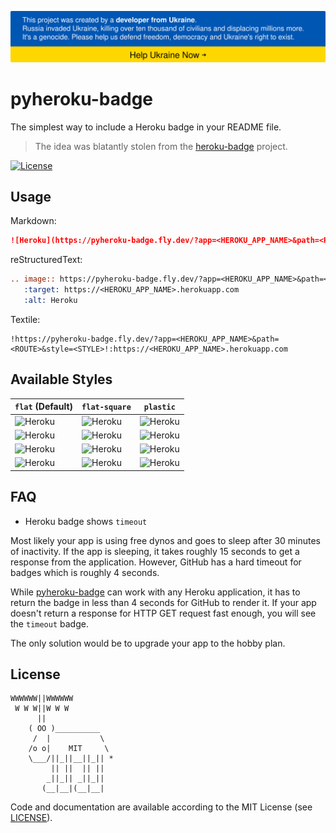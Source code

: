 [![SWUbanner](https://raw.githubusercontent.com/vshymanskyy/StandWithUkraine/main/banner-direct-single.svg)](https://github.com/vshymanskyy/StandWithUkraine/blob/main/docs/README.md)

# pyheroku-badge

The simplest way to include a Heroku badge in your README file.

> The idea was blatantly stolen from the [heroku-badge](https://github.com/pussinboots/heroku-badge) project.

[![License](https://img.shields.io/badge/license-MIT-blue.svg)](LICENSE)

## Usage

Markdown:

```markdown
![Heroku](https://pyheroku-badge.fly.dev/?app=<HEROKU_APP_NAME>&path=<ROUTE>&style=<STYLE>)
```

reStructuredText:

```rst
.. image:: https://pyheroku-badge.fly.dev/?app=<HEROKU_APP_NAME>&path=<ROUTE>&style=<STYLE>
   :target: https://<HEROKU_APP_NAME>.herokuapp.com
   :alt: Heroku
```

Textile:

```textile
!https://pyheroku-badge.fly.dev/?app=<HEROKU_APP_NAME>&path=<ROUTE>&style=<STYLE>!:https://<HEROKU_APP_NAME>.herokuapp.com
```

## Available Styles

| `flat` (Default)                                                                   | `flat-square`                                                                                  | `plastic`                                                                                  |
| ---------------------------------------------------------------------------------- | ---------------------------------------------------------------------------------------------- | ------------------------------------------------------------------------------------------ |
| ![Heroku](https://github.com/DenisOH/pyheroku-badge/blob/master/public/img/deployed.svg)  | ![Heroku](https://github.com/DenisOH/pyheroku-badge/blob/master/public/img/deployed-flat-square.svg)  | ![Heroku](https://github.com/DenisOH/pyheroku-badge/blob/master/public/img/deployed-plastic.svg)  |
| ![Heroku](https://github.com/DenisOH/pyheroku-badge/blob/master/public/img/failed.svg)    | ![Heroku](https://github.com/DenisOH/pyheroku-badge/blob/master/public/img/failed-flat-square.svg)    | ![Heroku](https://github.com/DenisOH/pyheroku-badge/blob/master/public/img/failed-plastic.svg)    |
| ![Heroku](https://github.com/DenisOH/pyheroku-badge/blob/master/public/img/not-found.svg) | ![Heroku](https://github.com/DenisOH/pyheroku-badge/blob/master/public/img/not-found-flat-square.svg) | ![Heroku](https://github.com/DenisOH/pyheroku-badge/blob/master/public/img/not-found-plastic.svg) |
| ![Heroku](https://github.com/DenisOH/pyheroku-badge/blob/master/public/img/timeout.svg)   | ![Heroku](https://github.com/DenisOH/pyheroku-badge/blob/master/public/img/timeout-flat-square.svg)   | ![Heroku](https://github.com/DenisOH/pyheroku-badge/blob/master/public/img/timeout-plastic.svg)   |

## FAQ

- Heroku badge shows `timeout`

Most likely your app is using free dynos and goes to sleep after 30 minutes of inactivity. If the app is sleeping, it takes roughly 15 seconds to get a response from the application. However, GitHub has a hard timeout for badges which is roughly 4 seconds.  

While [pyheroku-badge](https://github.com/DenisOH/pyheroku-badge/) can work with any Heroku application, it has to return the badge in less than 4 seconds for GitHub to render it. If your app doesn't return a response for HTTP GET request fast enough, you will see the `timeout` badge.

The only solution would be to upgrade your app to the hobby plan.

## License

```
WWWWWW||WWWWWW
 W W W||W W W
      ||
    ( OO )__________
     /  |           \
    /o o|    MIT     \
    \___/||_||__||_|| *
         || ||  || ||
        _||_|| _||_||
       (__|__|(__|__|
```

Code and documentation are available according to the MIT License (see [LICENSE](LICENSE)).
